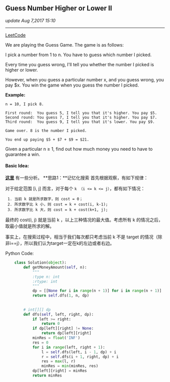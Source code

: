 ## Guess Number Higher or Lower II
_update Aug 7,2017  15:10_

---
[LeetCode](https://leetcode.com/problems/guess-number-higher-or-lower-ii/description/)

We are playing the Guess Game. The game is as follows:

I pick a number from 1 to n. You have to guess which number I picked.

Every time you guess wrong, I'll tell you whether the number I picked is higher or lower.

However, when you guess a particular number x, and you guess wrong, you pay $x. You win the game when you guess the number I picked.

**Example:**
        
    n = 10, I pick 8.

    First round:  You guess 5, I tell you that it's higher. You pay $5.
    Second round: You guess 7, I tell you that it's higher. You pay $7.
    Third round:  You guess 9, I tell you that it's lower. You pay $9.

    Game over. 8 is the number I picked.

    You end up paying $5 + $7 + $9 = $21.

Given a particular n ≥ 1, find out how much money you need to have to guarantee a win.

#### Basic Idea:
**[这里](http://www.1point3acres.com/bbs/thread-197552-1-1.html)** 有一些分析。
**思路1：**记忆化搜索
首先根据观察，有如下规律：

对于给定范围 [i, j] 而言，对于每个 `k （i <= k <= j）`，都有如下情况：

     1. 当前 k 就是所求数字，则 cost = 0；
     2. 所求数字比 k 小，则 cost = k + cost(i, k-1);
     3. 所求数字比 k 大，则 cost = k + cost(k+1, j);
    
最终的 cost(i, j) 就是当前 k ，以上三种情况的最大值。考虑所有 k 的情况之后，取最小值就是所求的解。

事实上，在搜索过程中，相当于我们每次都只考虑当前 k 不是 target 的情况（除非i==j），所以我们认为target一定在k的左边或者右边。
    
Python Code:
```python
    class Solution(object):
        def getMoneyAmount(self, n):
            """
            :type n: int
            :rtype: int
            """
            dp = [[None for i in range(n + 1)] for i in range(n + 1)]
            return self.dfs(1, n, dp)
            
        
        # int[][] dp
        def dfs(self, left, right, dp):
            if left >= right:
                return 0
            if dp[left][right] != None:
                return dp[left][right]
            minRes = float('INF')   
            res = 0   
            for i in range(left, right + 1):
                l = self.dfs(left, i - 1, dp) + i
                r = self.dfs(i + 1, right, dp) + i
                res = max(l, r)
                minRes = min(minRes, res)
            dp[left][right] = minRes
            return minRes
```
    
    
    
    
    
    
    
    
